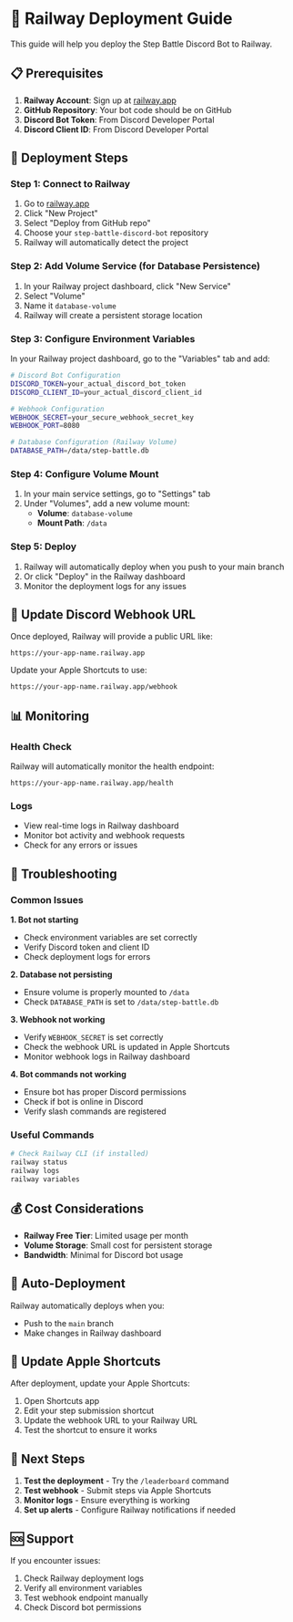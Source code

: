 # 🚂 Railway Deployment Guide

This guide will help you deploy the Step Battle Discord Bot to Railway.

## 📋 Prerequisites

1. **Railway Account**: Sign up at [railway.app](https://railway.app)
2. **GitHub Repository**: Your bot code should be on GitHub
3. **Discord Bot Token**: From Discord Developer Portal
4. **Discord Client ID**: From Discord Developer Portal

## 🚀 Deployment Steps

### Step 1: Connect to Railway

1. Go to [railway.app](https://railway.app)
2. Click "New Project"
3. Select "Deploy from GitHub repo"
4. Choose your `step-battle-discord-bot` repository
5. Railway will automatically detect the project

### Step 2: Add Volume Service (for Database Persistence)

1. In your Railway project dashboard, click "New Service"
2. Select "Volume"
3. Name it `database-volume`
4. Railway will create a persistent storage location

### Step 3: Configure Environment Variables

In your Railway project dashboard, go to the "Variables" tab and add:

```bash
# Discord Bot Configuration
DISCORD_TOKEN=your_actual_discord_bot_token
DISCORD_CLIENT_ID=your_actual_discord_client_id

# Webhook Configuration
WEBHOOK_SECRET=your_secure_webhook_secret_key
WEBHOOK_PORT=8080

# Database Configuration (Railway Volume)
DATABASE_PATH=/data/step-battle.db
```

### Step 4: Configure Volume Mount

1. In your main service settings, go to "Settings" tab
2. Under "Volumes", add a new volume mount:
   - **Volume**: `database-volume`
   - **Mount Path**: `/data`

### Step 5: Deploy

1. Railway will automatically deploy when you push to your main branch
2. Or click "Deploy" in the Railway dashboard
3. Monitor the deployment logs for any issues

## 🔗 Update Discord Webhook URL

Once deployed, Railway will provide a public URL like:
```
https://your-app-name.railway.app
```

Update your Apple Shortcuts to use:
```
https://your-app-name.railway.app/webhook
```

## 📊 Monitoring

### Health Check
Railway will automatically monitor the health endpoint:
```
https://your-app-name.railway.app/health
```

### Logs
- View real-time logs in Railway dashboard
- Monitor bot activity and webhook requests
- Check for any errors or issues

## 🔧 Troubleshooting

### Common Issues

**1. Bot not starting**
- Check environment variables are set correctly
- Verify Discord token and client ID
- Check deployment logs for errors

**2. Database not persisting**
- Ensure volume is properly mounted to `/data`
- Check `DATABASE_PATH` is set to `/data/step-battle.db`

**3. Webhook not working**
- Verify `WEBHOOK_SECRET` is set correctly
- Check the webhook URL is updated in Apple Shortcuts
- Monitor webhook logs in Railway dashboard

**4. Bot commands not working**
- Ensure bot has proper Discord permissions
- Check if bot is online in Discord
- Verify slash commands are registered

### Useful Commands

```bash
# Check Railway CLI (if installed)
railway status
railway logs
railway variables
```

## 💰 Cost Considerations

- **Railway Free Tier**: Limited usage per month
- **Volume Storage**: Small cost for persistent storage
- **Bandwidth**: Minimal for Discord bot usage

## 🔄 Auto-Deployment

Railway automatically deploys when you:
- Push to the `main` branch
- Make changes in Railway dashboard

## 📱 Update Apple Shortcuts

After deployment, update your Apple Shortcuts:

1. Open Shortcuts app
2. Edit your step submission shortcut
3. Update the webhook URL to your Railway URL
4. Test the shortcut to ensure it works

## 🎯 Next Steps

1. **Test the deployment** - Try the `/leaderboard` command
2. **Test webhook** - Submit steps via Apple Shortcuts
3. **Monitor logs** - Ensure everything is working
4. **Set up alerts** - Configure Railway notifications if needed

## 🆘 Support

If you encounter issues:
1. Check Railway deployment logs
2. Verify all environment variables
3. Test webhook endpoint manually
4. Check Discord bot permissions 